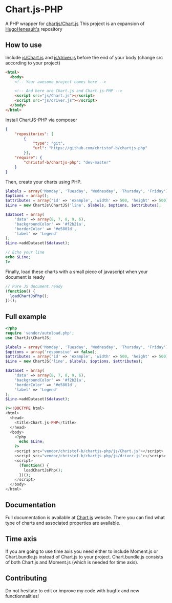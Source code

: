 Chart.js-PHP
============
A PHP wrapper for [chartjs/Chart.js](https://github.com/chartjs/Chart.js)
This project is an expansion of [HugoHeneault's](https://github.com/HugoHeneault/Chart.js-PHP) repository

## How to use
Include [js/Chart.js](js/Chart.js) and [js/driver.js](js/driver.js) before the end of your body (change src according to your project)
```html
<html>
  <body>
    <!-- Your awesome project comes here -->

    <!-- And here are Chart.js and Chart.js-PHP -->
    <script src="js/Chart.js"></script>
    <script src="js/driver.js"></script>
  </body>
</html>
```

Install ChartJS-PHP via composer
```json
{
    "repositories": [
        {
            "type": "git",
            "url": "https://github.com/christof-b/chartjs-php"
        }],
    "require": {
        "christof-b/chartjs-php": "dev-master"
    }
}
```

Then, create your charts using PHP.
```php
$labels = array('Monday', 'Tuesday', 'Wednesday', 'Thursday', 'Friday');
$options = array();
$attributes = array('id' => 'example', 'width' => 500, 'height' => 500);
$Line = new ChartJs\ChartJS('line', $labels, $options, $attributes);

$dataset = array(
    'data' => array(8, 7, 8, 9, 6),
    'backgroundColor' => '#f2b21a',
    'borderColor' => '#e5801d',
    'label' => 'Legend'
);
$Line->addDataset($dataset);

// Echo your line
echo $Line;
?>
```

Finally, load these charts with a small piece of javascript when your document is ready
```js
// Pure JS document.ready
(function() {
  loadChartJsPhp();
})();
```

## Full example
```php
<?php
require 'vendor/autoload.php';
use ChartJs\ChartJS;

$labels = array('Monday', 'Tuesday', 'Wednesday', 'Thursday', 'Friday');
$options = array('responsive' => false);
$attributes = array('id' => 'example', 'width' => 500, 'height' => 500);
$Line = new ChartJS('line', $labels, $options, $attributes);

$dataset = array(
    'data' => array(8, 7, 8, 9, 6),
    'backgroundColor' => '#f2b21a',
    'borderColor' => '#e5801d',
    'label' => 'Legend'
);
$Line->addDataset($dataset);

?><!DOCTYPE html>
<html>
  <head>
    <title>Chart.js-PHP</title>
  </head>
  <body>
    <?php
      echo $Line;
    ?>
    <script src="vendor/christof-b/chartjs-php/js/Chart.js"></script>
    <script src="vendor/christof-b/chartjs-php/js/driver.js"></script>
    <script>
      (function() {
        loadChartJsPhp();
      })();
    </script>
  </body>
</html>
```

## Documentation
Full documentation is available at [Chart.js](http://www.chartjs.org/docs/latest/charts/) website. There you can find what type of charts and associated properties are available.

## Time axis
If you are going to use time axis you need either to include Moment.js or Chart.bundle.js instead of Chart.js to your project. Chart.bundle.js consists of both Chart.js and Moment.js (which is needed for time axis).

## Contributing
Do not hesitate to edit or improve my code with bugfix and new functionnalities!
